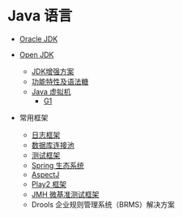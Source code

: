 # Java 语言

* [Oracle JDK](编程语言/Java/Javalang/oraclejdk/)

* [Open JDK](编程语言/Java/Javalang/openjdk/)
  
  * [JDK增强方案](编程语言/Java/Javalang/openjdk/JEP/)
  * [功能特性及语法糖](编程语言/Java/Javalang/openjdk/功能特性和语法糖/)
  * [Java 虚拟机](编程语言/Java/Javalang/openjdk/JVM/)
    * [G1](编程语言/Java/Javalang/openjdk/JVM/g1.md)

* 常用框架
  
  * [日志框架](编程语言/Java/Javalang/日志框架/)
  * [数据库连接池](编程语言/Java/Javalang/数据库连接池/)
  * [测试框架](编程语言/Java/Javalang/测试框架/)
  * [Spring 生态系统](编程语言/Java/Javalang/Spring生态系统/)
  * [AspectJ](编程语言/Java/Javalang/AspectJ/)
  * [Play2 框架](编程语言/Java/Javalang/Play2框架/)
  * [JMH 微基准测试框架](编程语言/Java/Javalang/测试框架/JMH.md)
  * Drools 企业规则管理系统（BRMS）解决方案
